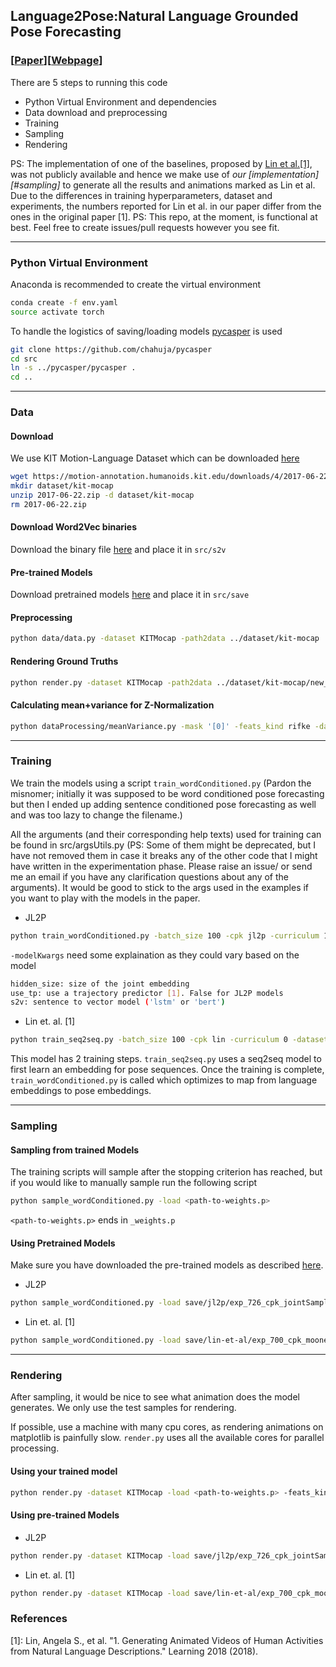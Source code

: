 ## Language2Pose:Natural Language Grounded Pose Forecasting
### [[Paper](https://arxiv.org/pdf/1907.01108.pdf)][[Webpage](http://chahuja.com/language2pose)]


There are 5 steps to running this code
* Python Virtual Environment and dependencies
* Data download and preprocessing
* Training
* Sampling
* Rendering

PS: The implementation of one of the baselines, proposed by [Lin et al.[1]](#references), was not publicly available and hence we make use of *our [implementation][#sampling]* to generate all the results and animations marked as Lin et al. Due to the differences in training hyperparameters, dataset and experiments, the numbers reported for Lin et al. in our paper differ from the ones in the original paper [1].
PS: This repo, at the moment, is functional at best. Feel free to create issues/pull requests however you see fit. 

----
### Python Virtual Environment
Anaconda is recommended to create the virtual environment
```sh
conda create -f env.yaml
source activate torch
```

To handle the logistics of saving/loading models [pycasper](https://github.com/chahuja/pycasper) is used
```sh
git clone https://github.com/chahuja/pycasper
cd src 
ln -s ../pycasper/pycasper .
cd ..
```

----
### Data 
#### Download
We use KIT Motion-Language Dataset which can be downloaded [here](https://motion-annotation.humanoids.kit.edu/dataset)

```sh
wget https://motion-annotation.humanoids.kit.edu/downloads/4/2017-06-22.zip
mkdir dataset/kit-mocap
unzip 2017-06-22.zip -d dataset/kit-mocap
rm 2017-06-22.zip 
```

#### Download Word2Vec binaries
Download the binary file [here](https://drive.google.com/file/d/0B7XkCwpI5KDYNlNUTTlSS21pQmM/edit?usp=sharing) and place it in `src/s2v`

#### Pre-trained Models
Download pretrained models [here](https://drive.google.com/drive/folders/1hPOAhvZpmcAdZJgKrH8aEQPUe1MLfU0j?usp=sharing) and place it in `src/save`

#### Preprocessing
```sh
python data/data.py -dataset KITMocap -path2data ../dataset/kit-mocap
```

#### Rendering Ground Truths
```sh
python render.py -dataset KITMocap -path2data ../dataset/kit-mocap/new_fke -feats_kind fke
```

#### Calculating mean+variance for Z-Normalization
```sh
python dataProcessing/meanVariance.py -mask '[0]' -feats_kind rifke -dataset KITMocap -path2data ../dataset/kit-mocap -f_new 8
```

----
### Training
We train the models using a script `train_wordConditioned.py` (Pardon the misnomer; initially it was supposed to be word conditioned pose forecasting but then I ended up adding sentence conditioned pose forecasting as well and was too lazy to change the filename.)

All the arguments (and their corresponding help texts) used for training can be found in src/argsUtils.py (PS: Some of them might be deprecated, but I have not removed them in case it breaks any of the other code that I might have written in the experimentation phase. Please raise an issue/ or send me an email if you have any clarification questions about any of the arguments). It would be good to stick to the args used in the examples if you want to play with the models in the paper.

- JL2P
```sh
python train_wordConditioned.py -batch_size 100 -cpk jl2p -curriculum 1 -dataset KITMocap -early_stopping 1 -exp 1 -f_new 8 -feats_kind rifke -losses "['SmoothL1Loss']" -lr 0.001 -mask "[0]" -model Seq2SeqConditioned9 -modelKwargs "{'hidden_size':1024, 'use_tp':False, 's2v':'lstm'}" -num_epochs 1000 -path2data ../dataset/kit-mocap -render_list subsets/render_list -s2v 1 -save_dir save/model/ -tb 1 -time 16 -transforms "['zNorm']" 
```

`-modelKwargs` need some explaination as they could vary based on the model

```sh
hidden_size: size of the joint embedding
use_tp: use a trajectory predictor [1]. False for JL2P models
s2v: sentence to vector model ('lstm' or 'bert')
```

- Lin et. al. [1]
```sh
python train_seq2seq.py -batch_size 100 -cpk lin -curriculum 0 -dataset KITMocap -early_stopping 1 -exp 1 -f_new 8 -feats_kind rifke -losses "['MSELoss']" -lr 0.001 -mask "[0]" -model Seq2Seq -modelKwargs "{'hidden_size':1024, 'use_tp':True, 's2v':'lstm'}" -num_epochs 1000 -path2data ../dataset/kit-mocap -render_list subsets/render_list -s2v 1 -save_dir save/model -tb 1 -time 16 -transforms "['zNorm']"
```

This model has 2 training steps. `train_seq2seq.py` uses a seq2seq model to first learn an embedding for pose sequences. Once the training is complete, `train_wordConditioned.py` is called which optimizes to map from language embeddings to pose embeddings.

---
### Sampling

#### Sampling from trained Models
The training scripts will sample after the stopping criterion has reached, but if you would like to manually sample run the following script

```sh
python sample_wordConditioned.py -load <path-to-weights.p>
```

``<path-to-weights.p>`` ends in `_weights.p`

#### Using Pretrained Models

Make sure you have downloaded the pre-trained models as described [here](#pre-trained-models).
- JL2P

```sh
python sample_wordConditioned.py -load save/jl2p/exp_726_cpk_jointSampleStart_model_Seq2SeqConditioned9_time_16_chunks_1_weights.p
```

- Lin et. al. [1]
```sh
python sample_wordConditioned.py -load save/lin-et-al/exp_700_cpk_mooney_model_Seq2SeqConditioned10_time_16_chunks_1_weights.p 
```

---
### Rendering
After sampling, it would be nice to see what animation does the model generates. We only use the test samples for rendering.  

If possible, use a machine with many cpu cores, as rendering animations on matplotlib is painfully slow. `render.py` uses all the available cores for parallel processing.

#### Using your trained model
```sh
python render.py -dataset KITMocap -load <path-to-weights.p> -feats_kind fke -render_list subsets/render_list
```

#### Using pre-trained Models
- JL2P
```sh
python render.py -dataset KITMocap -load save/jl2p/exp_726_cpk_jointSampleStart_model_Seq2SeqConditioned9_time_16_chunks_1_weights.p -feats_kind fke -render_list subsets/render_list
```

- Lin et. al. [1]
```sh
python render.py -dataset KITMocap -load save/lin-et-al/exp_700_cpk_mooney_model_Seq2SeqConditioned10_time_16_chunks_1_weights.p -feats_kind fke -render_list subsets/render_list
```

### References
[1]: Lin, Angela S., et al. "1. Generating Animated Videos of Human Activities from Natural Language Descriptions." Learning 2018 (2018).
